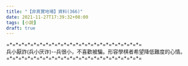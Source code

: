 ```yaml
---
title: "【非真實地場】資料(366)"
date: 2021-11-27T17:39:32+08:00
tags: [小說]
draft: true
---
```


=\*=\*=\*=\*=\*=\*=\*=\*=\*=\*=\*=\*=\*=\*=\*=\*=\*=\*=\*=\*=\*=\*=  
兵小厭詐(兵小厌诈)--兵很小，不喜歡被騙。形容學棋者希望降低難度的心情。    
=\*=\*=\*=\*=\*=\*=\*=\*=\*=\*=\*=\*=\*=\*=\*=\*=\*=\*=\*=\*=\*=\*=  